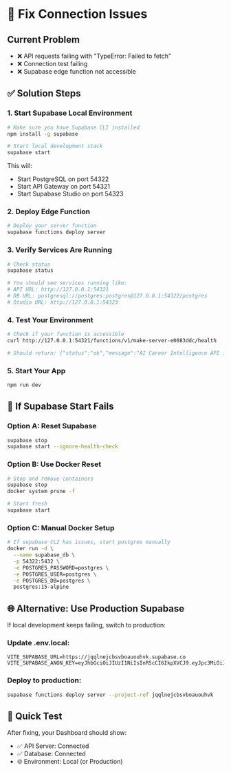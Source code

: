 # 🔧 Fix Connection Issues

## Current Problem
- ❌ API requests failing with "TypeError: Failed to fetch"
- ❌ Connection test failing 
- ❌ Supabase edge function not accessible

## ✅ Solution Steps

### 1. Start Supabase Local Environment
```bash
# Make sure you have Supabase CLI installed
npm install -g supabase

# Start local development stack
supabase start
```

This will:
- Start PostgreSQL on port 54322
- Start API Gateway on port 54321
- Start Supabase Studio on port 54323

### 2. Deploy Edge Function
```bash
# Deploy your server function
supabase functions deploy server
```

### 3. Verify Services Are Running
```bash
# Check status
supabase status

# You should see services running like:
# API URL: http://127.0.0.1:54321
# DB URL: postgresql://postgres:postgres@127.0.0.1:54322/postgres
# Studio URL: http://127.0.0.1:54323
```

### 4. Test Your Environment
```bash
# Check if your function is accessible
curl http://127.0.0.1:54321/functions/v1/make-server-e0083ddc/health

# Should return: {"status":"ok","message":"AI Career Intelligence API is running"}
```

### 5. Start Your App
```bash
npm run dev
```

## 🚨 If Supabase Start Fails

### Option A: Reset Supabase
```bash
supabase stop
supabase start --ignore-health-check
```

### Option B: Use Docker Reset
```bash
# Stop and remove containers
supabase stop
docker system prune -f

# Start fresh
supabase start
```

### Option C: Manual Docker Setup
```bash
# If supabase CLI has issues, start postgres manually
docker run -d \
  --name supabase_db \
  -p 54322:5432 \
  -e POSTGRES_PASSWORD=postgres \
  -e POSTGRES_USER=postgres \
  -e POSTGRES_DB=postgres \
  postgres:15-alpine
```

## 🌐 Alternative: Use Production Supabase

If local development keeps failing, switch to production:

### Update .env.local:
```env
VITE_SUPABASE_URL=https://jqqlnejcbsvboauouhvk.supabase.co
VITE_SUPABASE_ANON_KEY=eyJhbGciOiJIUzI1NiIsInR5cCI6IkpXVCJ9.eyJpc3MiOiJzdXBhYmFzZSIsInJlZiI6ImpxcWxuZWpjYnN2Ym9hdW91aHZrIiwicm9sZSI6ImFub24iLCJpYXQiOjE3NTgyNjYxNjQsImV4cCI6MjA3Mzg0MjE2NH0.ATXTGtmOsP3xzxGboCrfQU2JOeCofQ9jGMmeKVA0ReU
```

### Deploy to production:
```bash
supabase functions deploy server --project-ref jqqlnejcbsvboauouhvk
```

## 🎯 Quick Test

After fixing, your Dashboard should show:
- ✅ API Server: Connected
- ✅ Database: Connected  
- 🌐 Environment: Local (or Production)